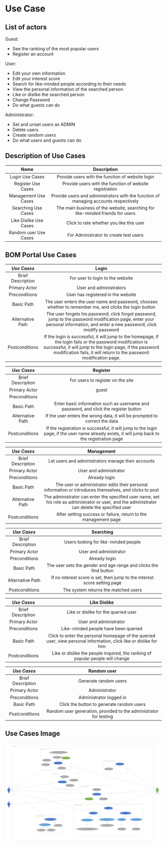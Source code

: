 # Use Case

## List of actors
Guest:
* See the ranking of the most popular users
* Register an account   

User:
* Edit your own information
* Edit your interest score
* Search for like-minded people according to their needs
* View the personal information of the searched person
* Like or dislike the searched person
* Change Password
* Do what guests can do  

Administrator:
* Set and unset users as ADMIN
* Delete users
* Create random users
* Do what users and guests can do

## Description of Use Cases

|        Name       | Description |
| :----------------:| :----: |
| Login Use Cases      | Provide users with the function of website login |
| Register Use Cases   | Provide users with the function of website registration | 
| Management Use Cases | Provide users and administrators with the function of managing accounts respectively |
| Searching Use Cases  | The main business of the website, searching for like-minded friends for users |
| Like Dislike Use Cases  | Click to rate whether you like this user |
| Random user Use Cases  | For Administrator to create test users |

## BOM Portal Use Cases
|        *Use Cases*       | Login  |
| :----------------:| :----: |
| Brief Description | For user to login to the website |
| Primary Actor     | User and administrators | 
| Preconditions     | User has registered in the website |
| Basic Path        | The user enters the user name and password, chooses whether to remember me, and clicks the login button |
| Alternative Path  | The user forgets his password, click forgot password, jump to the password modification page, enter your personal information, and enter a new password, click modify password |
| Postconditions    | If the login is successful, it will jump to the homepage, if the login fails or the password modification is successful, it will jump to the login page, if the password modification fails, it will return to the password modification page. |

|        *Use Cases*       | Register |
| :----------------:| :----: |
| Brief Description | For users to register on the site |
| Primary Actor     | guest | 
| Preconditions     |  |
| Basic Path        | Enter basic information such as username and password, and click the register button |
| Alternative Path  | If the user enters the wrong data, it will be prompted to correct the data  |
| Postconditions    | If the registration is successful, it will jump to the login page, if the user name already exists, it will jump back to the registration page |

|        *Use Cases*       | Management |
| :----------------:| :----: |
| Brief Description | Let users and administrators manage their accounts |
| Primary Actor     | User and administrator | 
| Preconditions     | Already login |
| Basic Path        | The user or administrator edits their personal information or introduces themselves, and clicks to post |
| Alternative Path  | The administrator can enter the specified user name, set his role as administrator or user, and the administrator can delete the specified user |
| Postconditions    | After setting success or failure, return to the management page |

|        *Use Cases*       | Searching |
| :----------------:| :----: |
| Brief Description | Users looking for like-minded people |
| Primary Actor     | User and administrator | 
| Preconditions     | Already login |
| Basic Path        | The user sets the gender and age range and clicks the find button |
| Alternative Path  | If no interest score is set, then jump to the interest score setting page |
| Postconditions    | The system returns the matched users |

|        *Use Cases*       | Like Dislike |
| :----------------:| :----: |
| Brief Description | Like or dislike for the queried user |
| Primary Actor     | User and administrator | 
| Preconditions     | Like-minded people have been queried |
| Basic Path        | Click to enter the personal homepage of the queried user, view personal information, click like or dislike for him |
| Postconditions  | Like or dislike the people inquired, the ranking of popular people will change |


|        *Use Cases*       | Random user |
| :----------------:| :----: |
| Brief Description | Generate random users |
| Primary Actor     | Administrator | 
| Preconditions     | Administrator logged in |
| Basic Path        | Click the button to generate random users |
| Postconditions    | Random user generation, provided to the administrator for testing |

## Use Cases Image
![](./UseCases.png)  